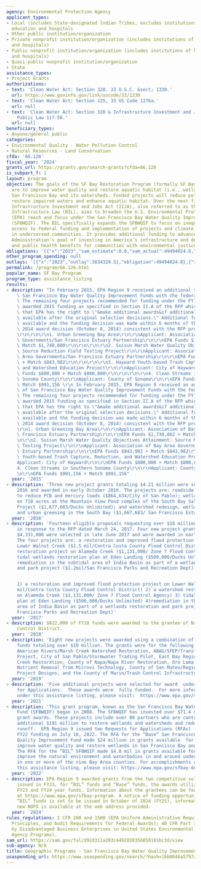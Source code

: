 ```yaml
---
agency: Environmental Protection Agency
applicant_types:
- Local (includes State-designated lndian Tribes, excludes institutions of higher
  education and hospitals
- Other public institution/organization
- Private nonprofit institution/organization (includes institutions of higher education
  and hospitals)
- Public nonprofit institution/organization (includes institutions of higher education
  and hospitals)
- Quasi-public nonprofit institution/organization
- State
assistance_types:
- Project Grants
authorizations:
- text: 'Clean Water Act: Section 320. 33 U.S.C. &sect; 1330.'
  url: https://www.govinfo.gov/link/uscode/33/1330
- text: 'Clean Water Act: Section 125, 33 US Code 1276a.'
  url: null
- text: 'Clean Water Act: Section 320 & Infrastructure Investment and Jobs Act (IIJA),
    Public Law 117-58.'
  url: null
beneficiary_types:
- Anyone/general public
categories:
- Environmental Quality - Water Pollution Control
- Natural Resources - Land Conservation
cfda: '66.126'
fiscal_year: '2024'
grants_url: https://grants.gov/search-grants?cfda=66.126
is_subpart_f: 1
layout: program
objective: The goals of the SF Bay Restoration Program (formally SF Bay Grant Program)
  are to improve water quality and restore aquatic habitat (i.e., wetlands) in the
  San Francisco Bay and its watersheds. Funded projects will reduce polluted run-off,
  restore impaired waters and enhance aquatic habitat. Over the next five years the
  Infrastructure Investment and Jobs Act (IIJA), also referred to as the Bipartisan
  Infrastructure Law (BIL), aims to broaden the U.S. Environmental Protection Agency’s
  (EPA) reach and focus under the San Francisco Bay Water Quality Improvement Fund
  (SFBWQIF). The BIL specifically expands the SFBWQIF to focus on inequities in the
  access to Federal funding and implementation of projects and climate resilience
  in underserved communities. It provides additional funding to advance the Biden
  Administration’s goal of investing in America’s infrastructure and delivering environmental
  and public health benefits for communities with environmental justice (EJ) concerns.
obligations: '[{"x":"2023","sam_estimate":0.0,"sam_actual":49494024.0,"usa_spending_actual":49494024.0},{"x":"2024","sam_estimate":0.0,"sam_actual":46042328.0,"usa_spending_actual":46042328.0},{"x":"2025","sam_estimate":0.0,"sam_actual":58200000.0,"usa_spending_actual":0.0}]'
other_program_spending: null
outlays: '[{"x":"2023","outlay":3834329.51,"obligation":49494024.0},{"x":"2024","outlay":515189.48,"obligation":46042328.0},{"x":"2025","outlay":0.0,"obligation":0.0}]'
permalink: /program/66.126.html
popular_name: SF Bay Program
program_type: assistance_listing
results:
- description: "In February 2015, EPA Region 9 received an additional $4,481,000 of\
    \ San Francisco Bay Water Quality Improvement Funds with the federal FY15 budget.\
    \ The remaining four projects recommended for funding under the FY14 RFP were\
    \ awarded 2015 funding as specified in Section II.A of the RFP which indicates\
    \ that EPA has the right to \"&make additional awards&if additional funding becomes\
    \ available after the original selection decisions.\" Additional funding became\
    \ available and the funding decision was made within 6 months of the original\
    \ 2014 award decision (October 8, 2014) consistent with the RFP provision. \r\n\
    \r\n\r\n\r\n1. Urban Greening Bay Area\r\n\r\nApplicant: Association of Bay Area\
    \ Governments/San Francisco Estuary Partnership\r\n\r\nEPA Funds $1,730,862 +\
    \ Match $1,740,000\r\n\r\n\r\n\r\n2. Suisun Marsh Water Quality Objectives Attainment:\
    \ Source Reduction Field Testing Project\r\n\r\nApplicant: Association of Bay\
    \ Area Governments/San Francisco Estuary Partnership\r\n\r\nEPA Funds $843,982\
    \ + Match $843,982\r\n\r\n\r\n\r\n3. Hayward Youth-based Trash Capture, Reduction,\
    \ and Watershed Education Project\r\n\r\nApplicant: City of Hayward\r\n\r\nEPA\
    \ Funds $800,000 + Match $800,000\r\n\r\n\r\n\r\n4. Clean Streams in Southern\
    \ Sonoma County\r\n\r\nApplicant: County of Sonoma\r\n\r\nEPA Funds $991,156 +\
    \ Match $991,156 \r\n In February 2015, EPA Region 9 received an additional $4,481,000\
    \ of San Francisco Bay Water Quality Improvement Funds with the federal FY15 budget.\
    \ The remaining four projects recommended for funding under the FY14 RFP were\
    \ awarded 2015 funding as specified in Section II.A of the RFP which indicates\
    \ that EPA has the right to \"&make additional awards&if additional funding becomes\
    \ available after the original selection decisions.\" Additional funding became\
    \ available and the funding decision was made within 6 months of the original\
    \ 2014 award decision (October 8, 2014) consistent with the RFP provision. \r\n\
    \r\n1. Urban Greening Bay Area\r\n\r\nApplicant: Association of Bay Area Governments/San\
    \ Francisco Estuary Partnership\r\n\r\nEPA Funds $1,730,862 + Match $1,740,000\r\
    \n\r\n2. Suisun Marsh Water Quality Objectives Attainment: Source Reduction Field\
    \ Testing Project\r\n\r\nApplicant: Association of Bay Area Governments/San Francisco\
    \ Estuary Partnership\r\n\r\nEPA Funds $843,982 + Match $843,982\r\n\r\n3. Hayward\
    \ Youth-based Trash Capture, Reduction, and Watershed Education Project\r\n\r\n\
    Applicant: City of Hayward\r\n\r\nEPA Funds $800,000 + Match $800,000\r\n\r\n\
    4. Clean Streams in Southern Sonoma County\r\n\r\nApplicant: County of Sonoma\r\
    \n\r\nEPA Funds $991,156 + Match $991,156"
  year: '2015'
- description: 'Three new project grants totaling $4.21 million were selected in July
    2016 and awarded in early October 2016. The projects are: roadside green infrastructure
    to reduce PCB and mercury loads ($864,634/City of San Pablo); wetlands restoration
    on 710 acres at the Mountain View Pond complex of the South Bay Salt Pond Restoration
    Project ($1,677,683/Ducks Unlimited); and watershed redesign, wetlands restoration
    and urban greening in the South Bay ($1,667,683/ San Francisco Estuary Partnership).'
  year: '2016'
- description: 'Fourteen eligible proposals requesting over $16 million were received
    in response to the RFP dated March 24, 2017. Four new project grants totaling
    $4,331,000 were selected in late June 2017 and were awarded in early October 2017.
    The four projects are: a restoration and improved flood protection project on
    Lower Walnut Creek ($1.5 mil/Contra Costa County Flood Control District); a watershed
    restoration project on Alameda Creek ($1,131,000/ Zone 7 Flood Control Agency);
    tidal wetlands restoration plan at Eden Landing ($500,000/Ducks Unlimited); and
    remediation in the subtidal area of India Basin as part of a wetlands restoration
    and park project ($1.2mil/San Francisco Parks and Recreation Dept)


    1) a restoration and improved flood protection project on Lower Walnut Creek ($1.5
    mil/Contra Costa County Flood Control District) 2) a watershed restoration project
    on Alameda Creek ($1,131,000/ Zone 7 Flood Control Agency) 3) tidal wetlands restoration
    plan at Eden Landing ($500,000/Ducks Unlimited) 4)remediation in the subtidal
    area of India Basin as part of a wetlands restoration and park project ($1.2mil/San
    Francisco Parks and Recreation Dept)'
  year: '2017'
- description: $822,000 of FY18 funds were awarded to the grantee of Napa County Flood
    Control District.
  year: '2018'
- description: 'Eight new projects were awarded using a combination of FY18 and FY19
    funds totaling over $10 million. The grants were for the following grantees/projects:
    American Rivers/Marsh Creek Watershed Restoration, ABAG/SFEP/Transforming Shorelines
    Project, City of San Pablo/Stormwater Trading Pilot, East Bay Regional Park District/Alder
    Creek Restoration, County of Napa/Napa River Restoration, Oro Loma Sanitary District/
    Nutrient Removal from Microvi Technology, County of San Mateo/Regional Stormwater
    Project Designs, and the County of Marin/Trash Control Infrastructure Project.'
  year: '2019'
- description: 'Five additional projects were selected for award  under the FY20 Request
    for Applications.  These awards were  fully funded.  For more information on accomplishments
    under this assistance listing, please visit:  https://www.epa.gov/sfbay-delta/sf-bay-water-quality-improvement-fund-progress-reports.'
  year: '2021'
- description: 'This grant program, known as the San Francisco Bay Water Quality Improvement
    Fund (SFBWQIF) began in 2008. The SFBWQIF has invested over $71.4 million in 59
    grant awards. These projects include over 80 partners who are contributing an
    additional $191 million to restore wetlands and watersheds and reduce polluted
    runoff.  EPA Region 9 issued two Requests for Applications (RFAs)  for available
    FY22 funding on July 18, 2022. The RFA for the “Base” San Francisco Bay Water
    Quality Improvement Fund made $24 million in grants available  for projects that
    improve water quality and restore wetlands in San Francisco Bay and its watersheds.
    The RFA for the “BIL” SFBWQIF made $4.8 mil in grants available for projects that
    improve the natural environment and waterbodies in and around underserved communities
    in one or more of the nine Bay Area counties. For accomplishments associated with
    this assistance listing, please visit: https://www.epa.gov/sfbay-delta/san-francisco-bay-water-quality-improvement-fund.'
  year: '2022'
- description: EPA Region 9 awarded grants from the two competitive solicitations
    issued in FY23, for “BIL” funds and “Base” funds, the awards utilized a mix of
    FY23 and FY24 year funds. Information about the grantees can be found on our website
    at https://www.epa.gov/sfbay-program. A notice of funding opportunity (NOFO) for
    “BIL” funds is set to be issued in October of 2024 (FY25), information about the
    new NOFO is available at the web address provided.
  year: '2024'
rules_regulations: 2 CFR 200 and 1500 (EPA Uniform Administrative Requirements, Cost
  Principles, and Audit Requirements for Federal Awards); 40 CFR Part 33 (Participation
  by Disadvantaged Business Enterprises in United States Environmental Protection
  Agency Programs).
sam_url: https://sam.gov/fal/d92d311a203c449283835b858101bc3d/view
sub-agency: N/A
title: Geographic Programs - San Francisco Bay Water Quality Improvement Fund
usaspending_url: https://www.usaspending.gov/search/?hash=16b0046a5797a1b2de3c463e70397c2e
---
```

